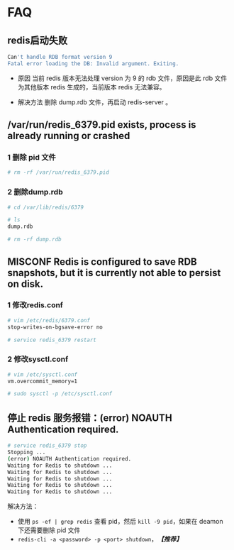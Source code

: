 # FAQ

## redis启动失败

```bash
Can't handle RDB format version 9
Fatal error loading the DB: Invalid argument. Exiting.
```

- 原因
   当前 redis 版本无法处理 version 为 9 的 rdb 文件，原因是此 rdb 文件为其他版本 redis 生成的，当前版本 redis 无法兼容。

- 解决方法
   删除 dump.rdb 文件，再启动 redis-server 。

## /var/run/redis_6379.pid exists, process is already running or crashed

### 1 删除 pid 文件

```bash
# rm -rf /var/run/redis_6379.pid
```

### 2 删除dump.rdb

```bash
# cd /var/lib/redis/6379

# ls
dump.rdb

# rm -rf dump.rdb
```

## MISCONF Redis is configured to save RDB snapshots, but it is currently not able to persist on disk.

### 1 修改redis.conf

```bash
# vim /etc/redis/6379.conf
stop-writes-on-bgsave-error no

# service redis_6379 restart
```

### 2 修改sysctl.conf

```bash
# vim /etc/sysctl.conf
vm.overcommit_memory=1

# sudo sysctl -p /etc/sysctl.conf
```

## 停止 redis 服务报错：(error) NOAUTH Authentication required.

```bash
# service redis_6379 stop
Stopping ...
(error) NOAUTH Authentication required.
Waiting for Redis to shutdown ...
Waiting for Redis to shutdown ...
Waiting for Redis to shutdown ...
Waiting for Redis to shutdown ...
Waiting for Redis to shutdown ...
```

解决方法：

- 使用 ```ps -ef | grep redis``` 查看 pid，然后 ```kill -9 pid```，如果在 deamon 下还需要删除 pid 文件
- ```redis-cli -a <password> -p <port> shutdown```，***【推荐】***
